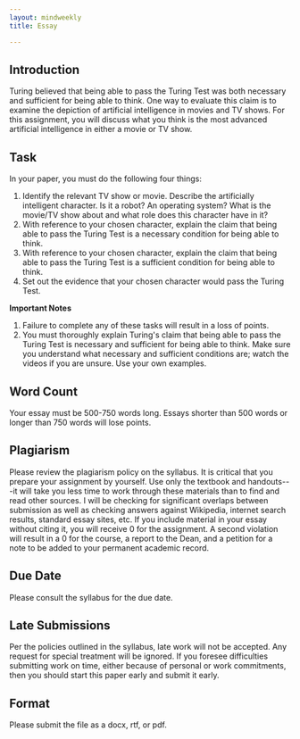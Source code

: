 ```yaml
---
layout: mindweekly
title: Essay

---
```

## Introduction

Turing believed that being able to pass the Turing Test was both necessary and sufficient for being able to think. One way to evaluate this claim is to examine the depiction of artificial intelligence in movies and TV shows. For this assignment, you will discuss what you think is the most advanced artificial intelligence in either a movie or TV show.   



## Task

In your paper, you must do the following four things: 

1. Identify the relevant TV show or movie. Describe the artificially intelligent character. Is it a robot? An operating system? What is the movie/TV show about and what role does this character have in it? 
1. With reference to your chosen character, explain the claim that being able to pass the Turing Test is a necessary condition for being able to think. 
2. With reference to your chosen character, explain the claim that being able to pass the Turing Test is a sufficient condition for being able to think. 
4. Set out the evidence that your chosen character would pass the Turing Test. 
	   

**Important Notes**
1. Failure to complete any of these tasks will result in a loss of points. 
2. You must thoroughly explain Turing's claim that being able to pass the Turing Test is necessary and sufficient for being able to think.  Make sure you understand what necessary and sufficient conditions are; watch the videos if you are unsure. Use your own examples. 


## Word Count

Your essay must be 500-750 words long. Essays shorter than 500 words or longer than 750 words will lose points.


## Plagiarism

Please review the plagiarism policy on the syllabus. It is critical that you prepare your assignment by yourself. Use only the textbook and handouts---it will take you less time to work through these materials than to find and read other sources. I will be checking for significant overlaps between submission as well as checking answers against Wikipedia, internet search results, standard essay sites, etc. If you include material in your essay without citing it, you will receive 0 for the assignment. A second violation will result in a 0 for the course, a report to the Dean, and a petition for a note to be added to your permanent academic record. 

## Due Date
Please consult the syllabus for the due date.

## Late Submissions

Per the policies outlined in the syllabus, late work will not be accepted. Any request for special treatment will be ignored. If you foresee difficulties submitting work on time, either because of personal or work commitments, then you should start this paper early and submit it early. 

## Format
Please submit the file as a docx, rtf, or pdf. 











